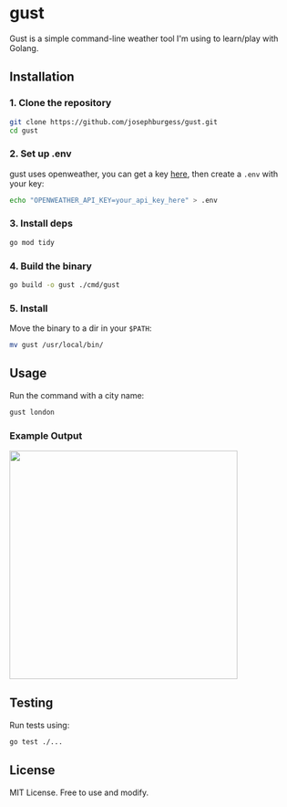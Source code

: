 # gust
Gust is a simple command-line weather tool I'm using to learn/play with Golang.

## **Installation**

### **1. Clone the repository**

```sh
git clone https://github.com/josephburgess/gust.git
cd gust
```

### **2. Set up .env**

gust uses openweather, you can get a key [here](https://home.openweathermap.org/api_keys), then create a `.env` with your key:
```sh
echo "OPENWEATHER_API_KEY=your_api_key_here" > .env
```

### **3. Install deps**

```sh
go mod tidy
```

### **4. Build the binary**

```sh
go build -o gust ./cmd/gust
```

### **5. Install**

Move the binary to a dir in your `$PATH`:

```sh
mv gust /usr/local/bin/
```

## **Usage**

Run the command with a city name:

```sh
gust london
```

### **Example Output**
<img src="https://github.com/user-attachments/assets/90ce75c0-6cba-40fa-9aae-16cd53064f52" width="400">

## **Testing**

Run tests using:

```sh
go test ./...
```

## **License**

MIT License. Free to use and modify.

